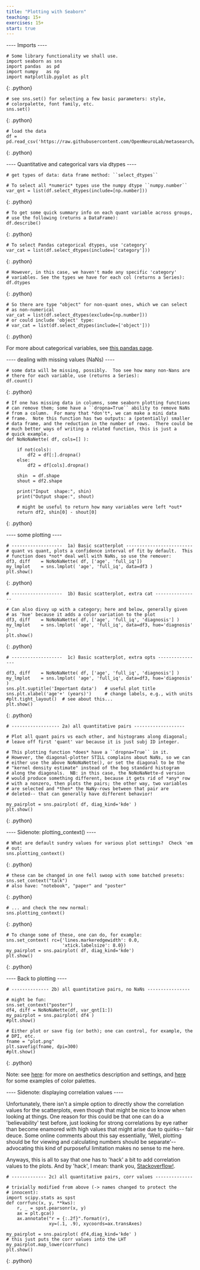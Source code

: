 ```yaml
---
title: "Plotting with Seaborn"
teaching: 15+
exercises: 15+
start: true
---
```


---- Imports ----
~~~
# Some library functionality we shall use.
import seaborn as sns
import pandas  as pd
import numpy   as np
import matplotlib.pyplot as plt
~~~
{: .python}

~~~
# see sns.set() for selecting a few basic parameters: style,
# colorpalette, font family, etc.
sns.set()
~~~
{: .python}

~~~
# load the data
df = pd.read_csv('https://raw.githubusercontent.com/OpenNeuroLab/metasearch/master/docs/data/phenotype_mri.csv')
~~~
{: .python}

---- Quantitative and categorical vars via dtypes ----

~~~
# get types of data: data frame method: ``select_dtypes``

# To select all *numeric* types use the numpy dtype ``numpy.number``
var_qnt = list(df.select_dtypes(include=[np.number]))
~~~
{: .python}

~~~
# To get some quick summary info on each quant variable across groups,
# use the following (returns a DataFrame):
df.describe()
~~~
{: .python}

~~~
# To select Pandas categorical dtypes, use 'category'
var_cat = list(df.select_dtypes(include=['category']))
~~~
{: .python}

~~~
# However, in this case, we haven't made any specific 'category'
# variables. See the types we have for each col (returns a Series):
df.dtypes
~~~
{: .python}

~~~
# So there are type "object" for non-quant ones, which we can select
# as non-numerical
var_cat = list(df.select_dtypes(exclude=[np.number]))
# or could include 'object' type:
# var_cat = list(df.select_dtypes(include=['object']))
~~~
{: .python}

For more about categorical variables, see [this pandas
page](http://pandas.pydata.org/pandas-docs/stable/categorical.html).


---- dealing with missing values (NaNs) ----

~~~
# some data will be missing, possibly.  Too see how many non-Nans are
# there for each variable, use (returns a Series):
df.count()
~~~
{: .python}

~~~
# If one has missing data in columns, some seaborn plotting functions
# can remove them; some have a ``dropna=True`` ability to remove NaNs
# from a column.  For many that *don't*, we can make a mini data
# frame.  Note this function has two outputs: a (potentially) smaller
# data frame, and the reduction in the number of rows.  There could be
# much better ways of writing a related function, this is just a
# quick example.
def NoNoNaNette( df, cols=[] ):

    if not(cols):
        df2 = df[:].dropna()
    else:
        df2 = df[cols].dropna()

    shin  = df.shape
    shout = df2.shape

    print("Input  shape:", shin)
    print("Output shape:", shout)

    # might be useful to return how many variables were left *out*
    return df2, shin[0] - shout[0]
~~~
{: .python}

---- some plotting ----

~~~
# -------------------  1a) Basic scatterplot -------------------------
# quant vs quant, plots a confidence interval of fit by default.  This
# function does *not* deal well with NaNs, so use the remover:
df3, diff    = NoNoNaNette( df, ['age', 'full_iq'])
my_lmplot    = sns.lmplot( 'age', 'full_iq', data=df3 )
plt.show()
~~~
{: .python}

~~~
# -------------------  1b) Basic scatterplot, extra cat ----------------

# Can also divvy up with a category; here and below, generally given
# as 'hue' because it adds a color variation to the plot
df3, diff    = NoNoNaNette( df, ['age', 'full_iq', 'diagnosis'] )
my_lmplot    = sns.lmplot( 'age', 'full_iq', data=df3, hue='diagnosis' )
plt.show()
~~~
{: .python}

~~~
# -------------------  1c) Basic scatterplot, extra opts ----------------

df3, diff    = NoNoNaNette( df, ['age', 'full_iq', 'diagnosis'] )
my_lmplot    = sns.lmplot( 'age', 'full_iq', data=df3, hue='diagnosis' )
sns.plt.suptitle('Important data')   # useful plot title
sns.plt.xlabel('age'+' (years)')     # change labels, e.g., with units
#plt.tight_layout()  # see about this...
plt.show()
~~~
{: .python}

~~~
# ------------------ 2a) all quantitative pairs -------------------

# Plot all quant pairs vs each other, and histograms along diagonal;
# leave off first 'quant' var because it is just subj ID integer.

# This plotting function *does* have a ``dropna=True`` in it.
# However, the diagonal-plotter STILL complains about NaNs, so we can
# either use the above NoNoNaNette(), or set the diagonal to be the
# "kernel density estimate" instead of the bog standard histogram
# along the diagonals.  NB: in this case, the NoNoNaNette-d version
# would produce something different, because it gets rid of *any* row
# with a nonzero, then plots the pairs; the other way, two variables
# are selected and *then* the NaNy-rows between that pair are
# deleted-- that can generally have different behavior!

my_pairplot = sns.pairplot( df, diag_kind='kde' )
plt.show()
~~~
{: .python}

---- Sidenote:  plotting_context() ----

~~~
# What are default sundry values for various plot settings?  Check 'em
# out: 
sns.plotting_context()
~~~
{: .python}

~~~
# these can be changed in one fell swoop with some batched presets:
sns.set_context("talk")
# also have: "notebook", "paper" and "poster"
~~~
{: .python}

~~~
# ... and check the new normal:
sns.plotting_context()
~~~
{: .python}

~~~
# To change some of these, one can do, for example:
sns.set_context( rc={'lines.markeredgewidth': 0.0,
                     'xtick.labelsize': 8.0})
my_pairplot = sns.pairplot( df, diag_kind='kde')
plt.show()
~~~
{: .python}


---- Back to plotting ----

~~~
# -------------- 2b) all quantitative pairs, no NaNs ----------------

# might be fun:
sns.set_context("poster")
df4, diff = NoNoNaNette(df, var_qnt[1:]) 
my_pairplot = sns.pairplot( df4 )
#plt.show()

# Either plot or save fig (or both); one can control, for example, the
# DPI, etc.
fname = "plot.png" 
plt.savefig(fname, dpi=300)
#plt.show()
~~~
{: .python}

Note: see [here](http://seaborn.pydata.org/tutorial/aesthetics.html):
  for more on aesthetics description and settings, and
  [here](http://seaborn.pydata.org/tutorial/color_palettes.html#palette-tutorial)
  for some examples of color palettes.

---- Sidenote: displaying correlation values ----

Unfortunately, there isn't a simple option to directly show the
correlation values for the scatterplots, even though that might be
nice to know when looking at things.  One reason for this could be
that one can do a 'believability' test before, just looking for strong
correlations by eye rather than become enamored with high values that
might arise due to quirks-- fair deuce.  Some online comments about
this say essentially, 'Well, plotting should be for viewing and
calculating numbers should be separate'-- advocating this kind of
purposeful limitation makes no sense to me here.

Anyways, this is all to say that one has to 'hack' a bit to add
correlation values to the plots.  And by 'hack', I mean: thank you,
[Stackoverflow!](http://stackoverflow.com/questions/30942577/seaborn-correlation-coefficient-on-pairgrid).

~~~
# ------------- 2c) all quantitative pairs, corr values --------------

# trivially modified from above (-> names changed to protect the
# innocent):
import scipy.stats as spst
def corrfunc(x, y, **kws):
    r, _ = spst.pearsonr(x, y)
    ax = plt.gca()
    ax.annotate("r = {:.2f}".format(r),
                xy=(.1, .9), xycoords=ax.transAxes)

my_pairplot = sns.pairplot( df4,diag_kind='kde' )
# this just puts the corr values into the LHT
my_pairplot.map_lower(corrfunc)
plt.show()
~~~
{: .python}





